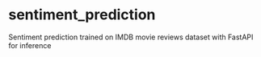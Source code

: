 # sentiment_prediction
Sentiment prediction trained on IMDB movie reviews dataset with FastAPI for inference
